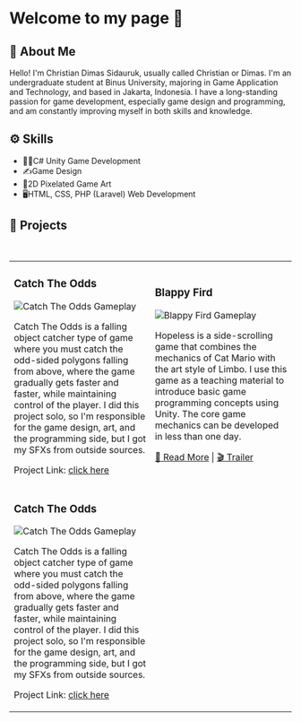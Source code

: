 # Welcome to my page 👋

## 📌 About Me
Hello! I'm Christian Dimas Sidauruk, usually called Christian or Dimas. I'm an undergraduate student at Binus University, majoring in Game Application and Technology, and based in Jakarta, Indonesia. I have a long-standing passion for game development, especially game design and programming, and am constantly improving myself in both skills and knowledge.

## ⚙️ Skills
- 👨‍💻C# Unity Game Development
- ✍️Game Design
- 🎨2D Pixelated Game Art
- 🖥️HTML, CSS, PHP (Laravel) Web Development

## 🚀 Projects

<table>
<tr>
<td width="50%">
<h3>Catch The Odds</h3>
<img src="https://via.placeholder.com/400x220" alt="Catch The Odds Gameplay"/>
<p>
Catch The Odds is a falling object catcher type of game where you must catch the odd-sided polygons falling from above, where the game gradually gets faster and faster, while maintaining control of the player. I did this project solo, so I'm responsible for the game design, art, and the programming side, but I got my SFXs from outside sources. 
</p>
<p>
Project Link: <a href="#">click here</a>
</p>
</td>
  
<td width="50%">
<h3>Blappy Fird</h3>
<img src="https://via.placeholder.com/400x220" alt="Blappy Fird Gameplay"/>
<p>
Hopeless is a side-scrolling game that combines the mechanics of Cat Mario with the art style of Limbo. I use this game as a teaching material to introduce basic game programming concepts using Unity. The core game mechanics can be developed in less than one day.
</p>
<p>
<a href="#">🔗 Read More</a> | <a href="#">🎬 Trailer</a>
</p>
</td>
</tr>

&nbsp;

<tr>
<td width="50%">
<h3>Catch The Odds</h3>
<img src="https://via.placeholder.com/400x220" alt="Catch The Odds Gameplay"/>
<p>
Catch The Odds is a falling object catcher type of game where you must catch the odd-sided polygons falling from above, where the game gradually gets faster and faster, while maintaining control of the player. I did this project solo, so I'm responsible for the game design, art, and the programming side, but I got my SFXs from outside sources. 
</p>
<p>
Project Link: <a href="#">click here</a>
</p>
</td>
</tr>
</table>


